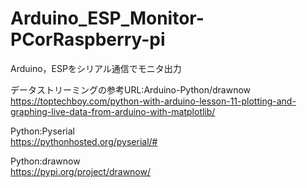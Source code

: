 # Arduino_ESP_Monitor-PCorRaspberry-pi
Arduino，ESPをシリアル通信でモニタ出力

データストリーミングの参考URL:Arduino-Python/drawnow  
https://toptechboy.com/python-with-arduino-lesson-11-plotting-and-graphing-live-data-from-arduino-with-matplotlib/

Python:Pyserial  
https://pythonhosted.org/pyserial/#

Python:drawnow  
https://pypi.org/project/drawnow/
